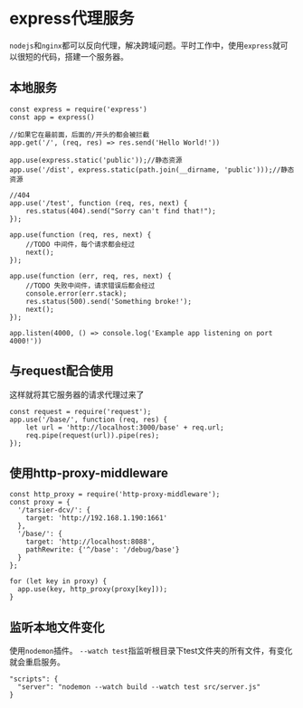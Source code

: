 # express代理服务
`nodejs`和`nginx`都可以反向代理，解决跨域问题。平时工作中，使用`express`就可以很短的代码，搭建一个服务器。

## 本地服务

```
const express = require('express')
const app = express()

//如果它在最前面，后面的/开头的都会被拦截
app.get('/', (req, res) => res.send('Hello World!'))

app.use(express.static('public'));//静态资源
app.use('/dist', express.static(path.join(__dirname, 'public')));//静态资源

//404
app.use('/test', function (req, res, next) {
    res.status(404).send("Sorry can't find that!");
});

app.use(function (req, res, next) {
    //TODO 中间件，每个请求都会经过
    next();
});

app.use(function (err, req, res, next) {
    //TODO 失败中间件，请求错误后都会经过
    console.error(err.stack);
    res.status(500).send('Something broke!');
    next();
});

app.listen(4000, () => console.log('Example app listening on port 4000!'))
```

## 与request配合使用
这样就将其它服务器的请求代理过来了
```
const request = require('request');
app.use('/base/', function (req, res) {
    let url = 'http://localhost:3000/base' + req.url;
    req.pipe(request(url)).pipe(res);
});
```

## 使用http-proxy-middleware
```
const http_proxy = require('http-proxy-middleware');
const proxy = {
  '/tarsier-dcv/': {
    target: 'http://192.168.1.190:1661'
  },
  '/base/': {
    target: 'http://localhost:8088',
    pathRewrite: {'^/base': '/debug/base'}
  }
};

for (let key in proxy) {
  app.use(key, http_proxy(proxy[key]));
}
```

## 监听本地文件变化
使用`nodemon`插件。
`--watch test`指监听根目录下test文件夹的所有文件，有变化就会重启服务。
```
"scripts": {
  "server": "nodemon --watch build --watch test src/server.js"
}
```

